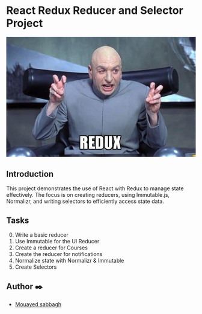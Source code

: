 # React Redux Reducer and Selector Project


<img src="image/readme.jpg"  title="Optional title" >


## Introduction
This project demonstrates the use of React with Redux to manage state effectively. The focus is on creating reducers, using Immutable.js, Normalizr, and writing selectors to efficiently access state data.

## Tasks
0. Write a basic reducer
1. Use Immutable for the UI Reducer
2. Create a reducer for Courses
3. Create the reducer for notifications
4. Normalize state with Normalizr & Immutable
5. Create Selectors


## Author ✒️
- [Mouayed sabbagh](https://github.com/MOUAYEDSB)
